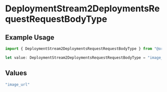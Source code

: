 # DeploymentStream2DeploymentsRequestRequestBodyType

## Example Usage

```typescript
import { DeploymentStream2DeploymentsRequestRequestBodyType } from "@orq-ai/node/models/operations";

let value: DeploymentStream2DeploymentsRequestRequestBodyType = "image_url";
```

## Values

```typescript
"image_url"
```